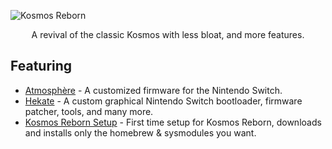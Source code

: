 ![Kosmos Reborn](https://user-images.githubusercontent.com/697668/105923929-3a108500-600b-11eb-8255-d5d22ffa7934.png)

<p align="center">A revival of the classic Kosmos with less bloat, and more features.</p>

## Featuring
* [Atmosphère](https://github.com/Atmosphere-NX/Atmosphere) - A customized firmware for the Nintendo Switch.
* [Hekate](https://github.com/CTCaer/hekate) - A custom graphical Nintendo Switch bootloader, firmware patcher, tools, and many more.
* [Kosmos Reborn Setup](https://github.com/TeamLibra/Kosmos-Reborn-Setup) - First time setup for Kosmos Reborn, downloads and installs only the homebrew & sysmodules you want.
